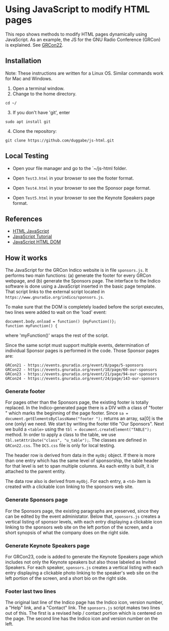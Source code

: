 # Using JavaScript to modify HTML pages

This repo shows methods to modify HTML pages dynamically using JavaScript. As an example, the JS for the GNU Radio Conference (GRCon) is explained. See [GRCon22](https://events.gnuradio.org/event/18/overview).

## Installation

Note: These instructions are written for a Linux OS. Similar commands work for Mac and Windows.

1. Open a terminal window.
2. Change to the home directory.  
```
cd ~/  
```
3. If you don't have 'git', enter  
```
sudo apt install git  
```
4. Clone the repository:  
```
git clone https://github.com/duggabe/js-html.git
```

## Local Testing

* Open your file manager and go to the `~/js-html folder.

* Open `Test3.html` in your browser to see the footer format.

* Open `Test4.html` in your browser to see the Sponsor page format.

* Open `Test5.html` in your browser to see the Keynote Speakers page format.

## References

* [HTML JavaScript](https://www.w3schools.com/html/html_scripts.asp)
* [JavaScript Tutorial](https://www.w3schools.com/js/default.asp)
* [JavaScript HTML DOM](https://www.w3schools.com/js/js_htmldom.asp)

## How it works

The JavaScript for the GRCon Indico website is in file `sponsors.js`. It performs two main functions: (a) generate the footer for every GRCon webpage, and (b) generate the Sponsors page. The interface to the Indico software is done using a JavaScript inserted in the basic page template. That script links to the external script located in `https://www.gnuradio.org/indico/sponsors.js`.

To make sure that the DOM is completely loaded before the script executes, two lines were added to wait on the 'load' event:

    document.body.onload = function() {myFunction()};  
    function myFunction() {  

where 'myFunction()' wraps the rest of the script.

Since the same script must support multiple events, determination of individual Sponsor pages is performed in the code. Those Sponsor pages are:

    GRCon21 - https://events.gnuradio.org/event/8/page/5-sponsors  
    GRCon22 - https://events.gnuradio.org/event/18/page/60-our-sponsors  
    GRCon23 - https://events.gnuradio.org/event/21/page/94-our-sponsors  
    GRCon24 - https://events.gnuradio.org/event/24/page/143-our-sponsors  

### Generate footer

For pages other than the Sponsors page, the existing footer is totally replaced. In the Indico-generated page there is a DIV with a class of "footer " which marks the beginning of the page footer. Since `sa = document.getElementsByClassName("footer ");` returns an array, sa[0] is the one (only) we need. We start by writing the footer title "Our Sponsors". Next we build a `<table>` using the `tbl = document.createElement("TABLE");` method. In order to apply a class to the table, we use `tbl.setAttribute("class", "u_table");`. The classes are defined in `GRCon22.css`. The `DCS.css` file is only for local testing.

The header row is derived from data in the `myObj` object. If there is more than one entry which has the same level of sponsorship, the table header for that level is set to span multiple columns. As each entity is built, it is attached to the parent entity.

The data row also is derived from `myObj`. For each entry, a `<td>` item is created with a clickable icon linking to the sponsors web site.

### Generate Sponsors page

For the Sponsors page, the existing paragraphs are preserved, since they can be edited by the event administator. Below that, `sponsors.js` creates a vertical listing of sponsor levels, with each entry displaying a clickable icon linking to the sponsors web site on the left portion of the screen, and a short synopsis of what the company does on the right side.

### Generate Keynote Speakers page

For GRCon23, code is added to generate the Keynote Speakers page which includes not only the Keynote speakers but also those labeled as Invited Speakers. For each speaker, `sponsors.js` creates a vertical listing with each entry displaying a clickable photo linking to the speaker's web site on the left portion of the screen, and a short bio on the right side.

### Footer last two lines

The original last line of the Indico page has the Indico icon, version number, a "Help" link, and a "Contact" link. The `sponsors.js` script makes two lines out of this. The first is a revised help / contact portion which is centered on the page. The second line has the Indico icon and version number on the left.

